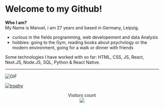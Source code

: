 # Welcome to my Github!
**Who I am?**
<br/>
My Name is Manuel, i am 27 years and based in Germany, Leipzig. 
- curious in the fields programming, web developement and data Analysis
- hobbies: going to the Gym, reading books about psychology or the modern environment, going for a walk or dinner with friends

Some technologies I have worked with so far: HTML, CSS, JS, React, Next.JS, Node.JS, SQL, Python & React Native.

--------------

![GIF](https://media.tenor.com/GfSX-u7VGM4AAAAC/coding.gif)

[![trophy](https://github-profile-trophy.vercel.app/?username=Manu7864z)](https://github.com/ryo-ma/github-profile-trophy)

<p align="center"> 
  Visitors count<br>
  <img src="https://profile-counter.glitch.me/Manu7864z/count.svg" />
</p>
